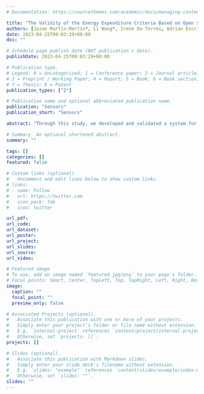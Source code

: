 ```yaml
---
# Documentation: https://sourcethemes.com/academic/docs/managing-content/

title: "The Validity of the Energy Expenditure Criteria Based on Open Source Code through two Inertial Sensors"
authors: [Jaime Martín-Martín*, Li Wang*, Irene De-Torres, Adrian Escriche-Escuder, Manuel González-Sánchez, Antonio Muro-Culebras, Cristina Roldán-Jiménez, María Ruiz-Muñoz, Fermín Mayoral-Cleries, Attila Biró, Wen Tang, Borjanka Nikolova, Alfredo Salvatore, Antonio I Cuesta-Vargas]
date: 2023-04-25T09:03:29+08:00
doi: ""

# Schedule page publish date (NOT publication's date).
publishDate: 2023-04-25T09:03:29+08:00

# Publication type.
# Legend: 0 = Uncategorized; 1 = Conference paper; 2 = Journal article;
# 3 = Preprint / Working Paper; 4 = Report; 5 = Book; 6 = Book section;
# 7 = Thesis; 8 = Patent
publication_types: ["2"]

# Publication name and optional abbreviated publication name.
publication: "Sensors"
publication_short: "Sensors"

abstract: "Through this study, we developed and validated a system for energy expenditure calculation, which only requires low-cost inertial sensors and open source R software. Five healthy subjects ran at ten different speeds while their kinematic variables were recorded on the thigh and wrist. Two ActiGraph wireless inertial sensors and a low-cost Bluetooth-based inertial sensor (Lis2DH12), assembled by SensorID, were used. Ten energy expenditure equations were automatically calculated in a developed open source R software (our own creation). A correlation analysis was used to compare the results of the energy expenditure equations. A high interclass correlation coefficient of estimated energy expenditure on the thigh and wrist was observed with an Actigraph and Sensor ID accelerometer; the corrected Freedson equation showed the highest values, and the Santos-Lozano vector magnitude equation and Sasaki equation demonstrated the lowest one. Energy expenditure was compared between the wrist and thigh and showed low correlation values. Despite the positive results obtained, it was necessary to design specific equations for the estimation of energy expenditure measured with inertial sensors on the thigh. The use of the same formula equation in two different placements did not report a positive interclass correlation coefficient. "

# Summary. An optional shortened abstract.
summary: ""

tags: []
categories: []
featured: false

# Custom links (optional).
#   Uncomment and edit lines below to show custom links.
# links:
# - name: Follow
#   url: https://twitter.com
#   icon_pack: fab
#   icon: twitter

url_pdf:
url_code:
url_dataset:
url_poster:
url_project:
url_slides:
url_source:
url_video:

# Featured image
# To use, add an image named `featured.jpg/png` to your page's folder. 
# Focal points: Smart, Center, TopLeft, Top, TopRight, Left, Right, BottomLeft, Bottom, BottomRight.
image:
  caption: ""
  focal_point: ""
  preview_only: false

# Associated Projects (optional).
#   Associate this publication with one or more of your projects.
#   Simply enter your project's folder or file name without extension.
#   E.g. `internal-project` references `content/project/internal-project/index.md`.
#   Otherwise, set `projects: []`.
projects: []

# Slides (optional).
#   Associate this publication with Markdown slides.
#   Simply enter your slide deck's filename without extension.
#   E.g. `slides: "example"` references `content/slides/example/index.md`.
#   Otherwise, set `slides: ""`.
slides: ""
---
```

